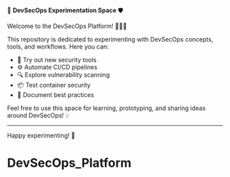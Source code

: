 🚀 **DevSecOps Experimentation Space** 🛡️

Welcome to the DevSecOps Platform! 👨‍💻🔬

This repository is dedicated to experimenting with DevSecOps concepts, tools, and workflows. Here you can:

- 🧪 Try out new security tools
- ⚙️ Automate CI/CD pipelines
- 🔍 Explore vulnerability scanning
- 📦 Test container security
- 📝 Document best practices

Feel free to use this space for learning, prototyping, and sharing ideas around DevSecOps! 💡

---

Happy experimenting! 🤖
# DevSecOps_Platform